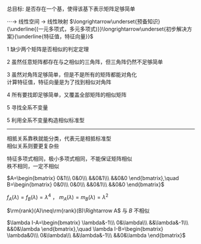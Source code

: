 总目标: 是否存在一个基，使得该基下表示矩阵足够简单    
    
 $\cdots\longrightarrow$ 线性空间 $\longrightarrow$ 线性映射 $\longrightarrow\underset{预备知识}{\underline{(一元多项式，多元多项式)}}\longrightarrow\underset{初步解决方案}{\underline{特征值，特征向量}}$     
    
1 缺少两个矩阵是否相似的判定定理    
    
2 虽然任意矩阵都存在与之相似的三角阵，但三角阵仍然不足够简单    
    
3 虽然对角阵足够简单，但是不是所有的矩阵都能对角化    
  计算特征值，特征向量是为了找到相似对角阵    
    
4 所有要找即足够简单，又覆盖全部矩阵的相似矩阵    
    
5 寻找全系不变量    
    
5 利用全系不变量构造相似标准型    
    
---    
    
相抵关系靠秩就能分类，代表元是相抵标准型    
相似关系则要更复杂些    
    
特征多项式相同，极小多项式相同，不能保证矩阵相似    
秩不相同，一定不相似    
    
 $A=\begin{bmatrix}    
0&1\\\     
0&0\\\     
&&0&1\\\     
&&0&0    
\end{bmatrix},\quad    
B=\begin{bmatrix}    
0&0\\\    
0&0\\\    
&&0&1\\\    
&&0&0    
\end{bmatrix}$     
    
 $f_A(\lambda)=f_B(\lambda)=\lambda^4$ ， $m_A(\lambda)=m_B(\lambda)=\lambda^2$     
    
 $\rm{rank}(A)\neq\rm{rank}(B)\Rightarrow A$ 与 $B$ 不相似    
    
 $\lambda I-A=\begin{bmatrix}    
\lambda&-1\\\    
0&\lambda\\\    
&&\lambda&-1\\\    
&&0&\lambda    
\end{bmatrix},\quad    
\lambda I-B=\begin{bmatrix}    
\lambda&0\\\    
0&\lambda\\\    
&&\lambda&-1\\\    
&&0&\lambda    
\end{bmatrix}$     
